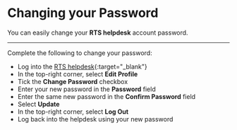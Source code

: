 # Changing your Password

You can easily change your **RTS helpdesk** account password.

___
Complete the following to change your password:

- Log into the [RTS helpdesk](https://helpdesk.rts-solutions.net){:target="_blank"}
- In the top-right corner, select **Edit Profile**
- Tick the **Change Password** checkbox
- Enter your new password in the **Password** field
- Enter the same new password in the **Confirm Password** field
- Select **Update**
- In the top-right corner, select **Log Out**
- Log back into the helpdesk using your new password
